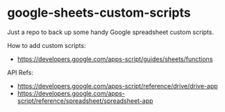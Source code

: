 # google-sheets-custom-scripts

Just a repo to back up some handy Google spreadsheet custom scripts.

How to add custom scripts:
- https://developers.google.com/apps-script/guides/sheets/functions

API Refs:

- https://developers.google.com/apps-script/reference/drive/drive-app
- https://developers.google.com/apps-script/reference/spreadsheet/spreadsheet-app
